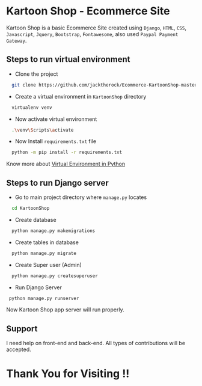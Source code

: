 
# Kartoon Shop - Ecommerce Site

Kartoon Shop is a basic Ecommerce Site created using `Django`, `HTML`, `CSS`, `Javascript`, `Jquery`, `Bootstrap`, `Fontawesome`, also used `Paypal Payment Gateway`.


## Steps to run virtual environment

 - Clone the project
```bash
  git clone https://github.com/jacktherock/Ecommerce-KartoonShop-master.git
```

 - Create a virtual environment in `KartoonShop` directory
```bash
  virtualenv venv
```

 - Now activate virtual environment
```bash
  .\venv\Scripts\activate
```

 - Now Install `requirements.txt` file
```bash
  python -m pip install -r requirements.txt
```

Know more about [Virtual Environment in Python](https://uoa-eresearch.github.io/eresearch-cookbook/recipe/2014/11/26/python-virtual-env/)

## Steps to run Django server

 - Go to main project directory where `manage.py` locates
```bash
  cd KartoonShop
```

 - Create database
```bash
  python manage.py makemigrations
```

 - Create tables in database
```bash
  python manage.py migrate
```

 - Create Super user (Admin)
```bash
  python manage.py createsuperuser
```

 - Run Django Server
 ```bash
  python manage.py runserver
```

Now Kartoon Shop app server will run properly.



## Support
I need help on front-end and back-end.
All types of contributions will be accepted. 

# Thank You for Visiting !!
